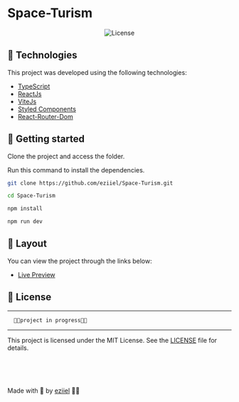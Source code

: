 # Space-Turism

<p align="center" >

<!-- <img src=".github/Preload.png" alt="banner"> -->

</p>
<p align="center">
    <img  src="https://img.shields.io/static/v1?label=license&message=MIT&color=0B1E8A&labelColor=E85937" alt="License">
</p>

## 🧪 Technologies

This project was developed using the following technologies:


- [TypeScript](https://www.typescriptlang.org/)
- [ReactJs](https://reactjs.org/)
- [ViteJs](https://vitejs.dev/)
- [Styled Components](https://styled-components.com/)
- [React-Router-Dom](https://reactrouter.com/)



## 🚀 Getting started

Clone the project and access the folder.

Run this command to install the dependencies.

```bash
git clone https://github.com/eziiel/Space-Turism.git

cd Space-Turism

npm install

npm run dev
```

## 🔖 Layout

You can view the project through the links below:

- [Live Preview](#)

<!-- - [Figma](https://www.figma.com/file/9QCh4nzuGN5wFuvdQQfnEN/Orpheus---Designer-Portfolio-(%2B-Sculpture-Avatars)-(Community)?node-id=0%3A1) -->

<!-- Remembering that you need to have a [Figma](http://figma.com/) account to access it. -->

## 📝 License

---
```
  🔧🚧project in progress🔧🚧
```
---

This project is licensed under the MIT License. See the [LICENSE](https://opensource.org/licenses/MIT) file for details.


<br>
<br>
<br>




Made with 💜 by [eziiel](https://github.com/eziiel) 🙌🚀


